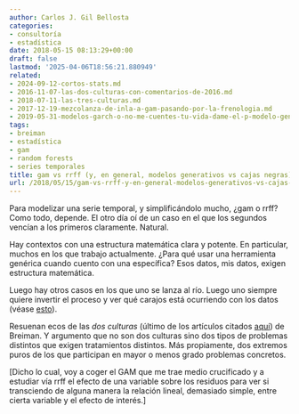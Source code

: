 ```yaml
---
author: Carlos J. Gil Bellosta
categories:
- consultoría
- estadística
date: 2018-05-15 08:13:29+00:00
draft: false
lastmod: '2025-04-06T18:56:21.880949'
related:
- 2024-09-12-cortos-stats.md
- 2016-11-07-las-dos-culturas-con-comentarios-de-2016.md
- 2018-07-11-las-tres-culturas.md
- 2017-12-19-mezcolanza-de-inla-a-gam-pasando-por-la-frenologia.md
- 2019-05-31-modelos-garch-o-no-me-cuentes-tu-vida-dame-el-p-modelo-generativo-y-ya.md
tags:
- breiman
- estadística
- gam
- random forests
- series temporales
title: gam vs rrff (y, en general, modelos generativos vs cajas negras)
url: /2018/05/15/gam-vs-rrff-y-en-general-modelos-generativos-vs-cajas-negras/
---
```


Para modelizar una serie temporal, y simplificándolo mucho, ¿gam o rrff? Como todo, depende. El otro día oí de un caso en el que los segundos vencían a los primeros claramente. Natural.

Hay contextos con una estructura matemática clara y potente. En particular, muchos en los que trabajo actualmente. ¿Para qué usar una herramienta genérica cuando cuento con una específica? Esos datos, mis datos, exigen estructura matemática.

Luego hay otros casos en los que uno se lanza al río. Luego uno siempre quiere invertir el proceso y ver qué carajos está ocurriendo con los datos (véase [esto](https://shiring.github.io/machine_learning/2017/04/23/lime)).

Resuenan ecos de las _dos culturas_ (último de los artículos citados [aquí](https://datanalytics.com/2012/01/25/limpieza-de-cartera-y-miscelanea-de-articulos/)) de Breiman. Y argumento que no son dos culturas sino dos tipos de problemas distintos que exigen tratamientos distintos. Más propiamente, dos extremos puros de los que participan en mayor o menos grado problemas concretos.

[Dicho lo cual, voy a coger el GAM que me trae medio crucificado y a estudiar vía rrff el efecto de una variable sobre los residuos para ver si transciendo de alguna manera la relación lineal, demasiado simple, entre cierta variable y el efecto de interés.]